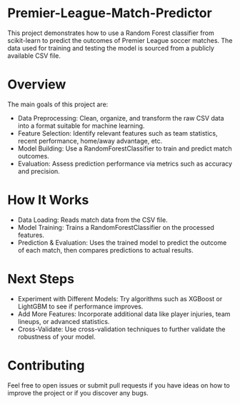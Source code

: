 # Premier-League-Match-Predictor

This project demonstrates how to use a Random Forest classifier from scikit-learn to predict the outcomes of Premier League soccer matches. The data used for training and testing the model is sourced from a publicly available CSV file.

# Overview
The main goals of this project are:

* Data Preprocessing: Clean, organize, and transform the raw CSV data into a format suitable for machine learning.
* Feature Selection: Identify relevant features such as team statistics, recent performance, home/away advantage, etc.
* Model Building: Use a RandomForestClassifier to train and predict match outcomes.
* Evaluation: Assess prediction performance via metrics such as accuracy and precision.

# How It Works
* Data Loading: Reads match data from the CSV file.
* Model Training: Trains a RandomForestClassifier on the processed features.
* Prediction & Evaluation: Uses the trained model to predict the outcome of each match, then compares predictions to actual results.

# Next Steps
* Experiment with Different Models: Try algorithms such as XGBoost or LightGBM to see if performance improves.
* Add More Features: Incorporate additional data like player injuries, team lineups, or advanced statistics.
* Cross-Validate: Use cross-validation techniques to further validate the robustness of your model.

# Contributing
Feel free to open issues or submit pull requests if you have ideas on how to improve the project or if you discover any bugs.
